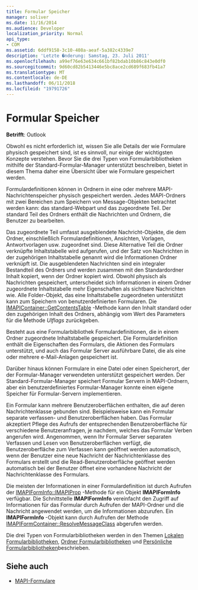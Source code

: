 ```yaml
---
title: Formular Speicher
manager: soliver
ms.date: 11/16/2014
ms.audience: Developer
localization_priority: Normal
api_type:
- COM
ms.assetid: 6ddf9158-3c10-408a-aeaf-5a382c4339e7
description: 'Letzte �nderung: Samstag, 23. Juli 2011'
ms.openlocfilehash: a99ef76e63e634c661bf82bdab10b86c843e0df0
ms.sourcegitcommit: 9d60cd82b5413446e5bc8ace2cd689f683fb41a7
ms.translationtype: MT
ms.contentlocale: de-DE
ms.lasthandoff: 06/11/2018
ms.locfileid: "19791726"
---
```

# <a name="form-storage"></a>Formular Speicher

**Betrifft**: Outlook 
  
Obwohl es nicht erforderlich ist, wissen Sie alle Details der wie Formulare physisch gespeichert sind, ist es sinnvoll, nur einige der wichtigsten Konzepte verstehen. Bevor Sie die drei Typen von Formularbibliotheken mithilfe der Standard-Formular-Manager unterstützt beschreiben, bietet in diesem Thema daher eine Übersicht über wie Formulare gespeichert werden.
  
Formulardefinitionen können in Ordnern in eine oder mehrere MAPI-Nachrichtenspeicher physisch gespeichert werden. Jedes MAPI-Ordners mit zwei Bereichen zum Speichern von Message-Objekten betrachtet werden kann: das standard-Webpart und das zugeordnete Teil. Der standard Teil des Ordners enthält die Nachrichten und Ordnern, die Benutzer zu bearbeiten.
  
Das zugeordnete Teil umfasst ausgeblendete Nachricht-Objekte, die dem Ordner, einschließlich Formulardefinitionen, Ansichten, Vorlagen, Antwortvorlagen usw. zugeordnet sind. Diese Alternative Teil die Ordner verknüpfte Inhaltstabelle wird aufgerufen, und der Satz von Nachrichten in der zugehörigen Inhaltstabelle genannt wird die Informationen Ordner verknüpft ist. Die ausgeblendeten Nachrichten sind ein integraler Bestandteil des Ordners und werden zusammen mit den Standardordner Inhalt kopiert, wenn der Ordner kopiert wird. Obwohl physisch als Nachrichten gespeichert, unterscheidet sich Informationen in einem Ordner zugeordnete Inhaltstabelle mehr Eigenschaften als sichtbare Nachrichten wie. Alle Folder-Objekt, das eine Inhaltstabelle zugeordneten unterstützt kann zum Speichern von benutzerdefinierten Formularen. Die [IMAPIContainer::GetContentsTable](imapicontainer-getcontentstable.md) -Methode kann den Inhalt standard oder den zugehörigen Inhalt des Ordners, abhängig vom Wert des Parameters für die Methode _Ulflags_ zurückgeben. 
  
Besteht aus eine Formularbibliothek Formulardefinitionen, die in einem Ordner zugeordnete Inhaltstabelle gespeichert. Die Formulardefinition enthält die Eigenschaften des Formulars, die Aktionen des Formulars unterstützt, und auch das Formular Server ausführbare Datei, die als eine oder mehrere e-Mail-Anlagen gespeichert ist.
  
Darüber hinaus können Formulare in eine Datei oder einen Speicherort, der der Formular-Manager verwendeten unterstützt gespeichert werden. Der Standard-Formular-Manager speichert Formular Servern in MAPI-Ordnern, aber ein benutzerdefiniertes Formular-Manager konnte einen eigene Speicher für Formular-Servern implementieren.
  
Ein Formular kann mehrere Benutzeroberflächen enthalten, die auf deren Nachrichtenklasse gebunden sind. Beispielsweise kann ein Formular separate verfassen- und Benutzeroberflächen haben. Das Formular akzeptiert Pflege des Aufrufs der entsprechenden Benutzeroberfläche für verschiedene Benutzeranfragen, je nachdem, welches das Formular Verben angerufen wird. Angenommen, wenn Ihr Formular Server separaten Verfassen und Lesen von Benutzeroberflächen verfügt, die Benutzeroberfläche zum Verfassen kann geöffnet werden automatisch, wenn der Benutzer eine neue Nachricht der Nachrichtenklasse des Formulars erstellt und die Read-Benutzeroberfläche geöffnet werden automatisch bei der Benutzer öffnet eine vorhandene Nachricht der Nachrichtenklasse des Formulars.
  
Die meisten der Informationen in einer Formulardefinition ist durch Aufrufen der [IMAPIFormInfo::IMAPIProp](imapiforminfoimapiprop.md) -Methode für ein Objekt **IMAPIFormInfo** verfügbar. Die Schnittstelle **IMAPIFormInfo** vereinfacht den Zugriff auf Informationen für das Formular durch Aufrufen der MAPI-Ordner und die Nachricht angewendet werden, um die Informationen abzurufen. Ein **IMAPIFormInfo** -Objekt kann durch Aufrufen der Methode [IMAPIFormContainer::ResolveMessageClass](imapiformcontainer-resolvemessageclass.md) abgerufen werden. 
  
Die drei Typen von Formularbibliotheken werden in den Themen [Lokalen Formularbibliotheken](local-form-libraries.md), [Ordner Formularbibliotheken](folder-form-libraries.md) und [Persönliche Formularbibliotheken](personal-form-libraries.md)beschrieben.
  
## <a name="see-also"></a>Siehe auch

- [MAPI-Formulare](mapi-forms.md)


